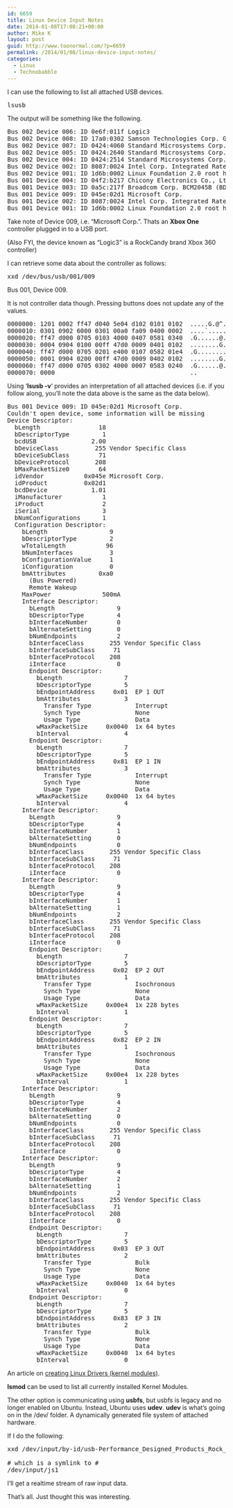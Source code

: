 ```yaml
---
id: 6659
title: Linux Device Input Notes
date: 2014-01-08T17:08:21+00:00
author: Mike K
layout: post
guid: http://www.toonormal.com/?p=6659
permalink: /2014/01/08/linux-device-input-notes/
categories:
  - Linux
  - Technobabble
---
```

I can use the following to list all attached USB devices.

<pre class="lang:default decode:true " >lsusb</pre>

The output will be something like the following.

<pre class="lang:default decode:true " >Bus 002 Device 006: ID 0e6f:011f Logic3 
Bus 002 Device 008: ID 17a0:0302 Samson Technologies Corp. GoMic compact condenser microphone
Bus 002 Device 007: ID 0424:4060 Standard Microsystems Corp. Ultra Fast Media Reader
Bus 002 Device 005: ID 0424:2640 Standard Microsystems Corp. USB 2.0 Hub
Bus 002 Device 004: ID 0424:2514 Standard Microsystems Corp. USB 2.0 Hub
Bus 002 Device 002: ID 8087:0024 Intel Corp. Integrated Rate Matching Hub
Bus 002 Device 001: ID 1d6b:0002 Linux Foundation 2.0 root hub
Bus 001 Device 004: ID 04f2:b217 Chicony Electronics Co., Ltd Lenovo Integrated Camera (0.3MP)
Bus 001 Device 003: ID 0a5c:217f Broadcom Corp. BCM2045B (BDC-2.1)
Bus 001 Device 009: ID 045e:02d1 Microsoft Corp. 
Bus 001 Device 002: ID 8087:0024 Intel Corp. Integrated Rate Matching Hub
Bus 001 Device 001: ID 1d6b:0002 Linux Foundation 2.0 root hub
</pre>

Take note of Device 009, i.e. &#8220;Microsoft Corp.&#8221;. Thats an **Xbox One** controller plugged in to a USB port.

(Also FYI, the device known as &#8220;Logic3&#8221; is a RockCandy brand Xbox 360 controller)

I can retrieve some data about the controller as follows:

<pre>xxd /dev/bus/usb/001/009</pre>

Bus 001, Device 009.

It is not controller data though. Pressing buttons does not update any of the values.

<pre class="lang:default decode:true " >0000000: 1201 0002 ff47 d040 5e04 d102 0101 0102  .....G.@^.......
0000010: 0301 0902 6000 0301 00a0 fa09 0400 0002  ....`...........
0000020: ff47 d000 0705 0103 4000 0407 0581 0340  .G......@......@
0000030: 0004 0904 0100 00ff 47d0 0009 0401 0102  ........G.......
0000040: ff47 d000 0705 0201 e400 0107 0582 01e4  .G..............
0000050: 0001 0904 0200 00ff 47d0 0009 0402 0102  ........G.......
0000060: ff47 d000 0705 0302 4000 0007 0583 0240  .G......@......@
0000070: 0000                                     ..</pre>

Using &#8216;**lsusb -v**&#8216; provides an interpretation of all attached devices (i.e. if you follow along, you&#8217;ll note the data above is the same as the data below).

<pre class="lang:default decode:true " >Bus 001 Device 009: ID 045e:02d1 Microsoft Corp. 
Couldn't open device, some information will be missing
Device Descriptor:
  bLength                18
  bDescriptorType         1
  bcdUSB               2.00
  bDeviceClass          255 Vendor Specific Class
  bDeviceSubClass        71 
  bDeviceProtocol       208 
  bMaxPacketSize0        64
  idVendor           0x045e Microsoft Corp.
  idProduct          0x02d1 
  bcdDevice            1.01
  iManufacturer           1 
  iProduct                2 
  iSerial                 3 
  bNumConfigurations      1
  Configuration Descriptor:
    bLength                 9
    bDescriptorType         2
    wTotalLength           96
    bNumInterfaces          3
    bConfigurationValue     1
    iConfiguration          0 
    bmAttributes         0xa0
      (Bus Powered)
      Remote Wakeup
    MaxPower              500mA
    Interface Descriptor:
      bLength                 9
      bDescriptorType         4
      bInterfaceNumber        0
      bAlternateSetting       0
      bNumEndpoints           2
      bInterfaceClass       255 Vendor Specific Class
      bInterfaceSubClass     71 
      bInterfaceProtocol    208 
      iInterface              0 
      Endpoint Descriptor:
        bLength                 7
        bDescriptorType         5
        bEndpointAddress     0x01  EP 1 OUT
        bmAttributes            3
          Transfer Type            Interrupt
          Synch Type               None
          Usage Type               Data
        wMaxPacketSize     0x0040  1x 64 bytes
        bInterval               4
      Endpoint Descriptor:
        bLength                 7
        bDescriptorType         5
        bEndpointAddress     0x81  EP 1 IN
        bmAttributes            3
          Transfer Type            Interrupt
          Synch Type               None
          Usage Type               Data
        wMaxPacketSize     0x0040  1x 64 bytes
        bInterval               4
    Interface Descriptor:
      bLength                 9
      bDescriptorType         4
      bInterfaceNumber        1
      bAlternateSetting       0
      bNumEndpoints           0
      bInterfaceClass       255 Vendor Specific Class
      bInterfaceSubClass     71 
      bInterfaceProtocol    208 
      iInterface              0 
    Interface Descriptor:
      bLength                 9
      bDescriptorType         4
      bInterfaceNumber        1
      bAlternateSetting       1
      bNumEndpoints           2
      bInterfaceClass       255 Vendor Specific Class
      bInterfaceSubClass     71 
      bInterfaceProtocol    208 
      iInterface              0 
      Endpoint Descriptor:
        bLength                 7
        bDescriptorType         5
        bEndpointAddress     0x02  EP 2 OUT
        bmAttributes            1
          Transfer Type            Isochronous
          Synch Type               None
          Usage Type               Data
        wMaxPacketSize     0x00e4  1x 228 bytes
        bInterval               1
      Endpoint Descriptor:
        bLength                 7
        bDescriptorType         5
        bEndpointAddress     0x82  EP 2 IN
        bmAttributes            1
          Transfer Type            Isochronous
          Synch Type               None
          Usage Type               Data
        wMaxPacketSize     0x00e4  1x 228 bytes
        bInterval               1
    Interface Descriptor:
      bLength                 9
      bDescriptorType         4
      bInterfaceNumber        2
      bAlternateSetting       0
      bNumEndpoints           0
      bInterfaceClass       255 Vendor Specific Class
      bInterfaceSubClass     71 
      bInterfaceProtocol    208 
      iInterface              0 
    Interface Descriptor:
      bLength                 9
      bDescriptorType         4
      bInterfaceNumber        2
      bAlternateSetting       1
      bNumEndpoints           2
      bInterfaceClass       255 Vendor Specific Class
      bInterfaceSubClass     71 
      bInterfaceProtocol    208 
      iInterface              0 
      Endpoint Descriptor:
        bLength                 7
        bDescriptorType         5
        bEndpointAddress     0x03  EP 3 OUT
        bmAttributes            2
          Transfer Type            Bulk
          Synch Type               None
          Usage Type               Data
        wMaxPacketSize     0x0040  1x 64 bytes
        bInterval               0
      Endpoint Descriptor:
        bLength                 7
        bDescriptorType         5
        bEndpointAddress     0x83  EP 3 IN
        bmAttributes            2
          Transfer Type            Bulk
          Synch Type               None
          Usage Type               Data
        wMaxPacketSize     0x0040  1x 64 bytes
        bInterval               0
</pre>

An article on [creating Linux Drivers (kernel modules)](http://www.linuxjournal.com/article/7353).

**lsmod** can be used to list all currently installed Kernel Modules.

The other option is communicating using **usbfs**, but usbfs is legacy and no longer enabled on Ubuntu. Instead, Ubuntu uses **udev**. **udev** is what&#8217;s going on in the /dev/ folder. A dynamically generated file system of attached hardware.

If I do the following:

<pre class="lang:default decode:true " >xxd /dev/input/by-id/usb-Performance_Designed_Products_Rock_Candy_Gamepad_for_Xbox_360_05F78CA0-joystick

# which is a symlink to #
/dev/input/js1</pre>

I&#8217;ll get a realtime stream of raw input data.

That&#8217;s all. Just thought this was interesting.